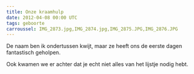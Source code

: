 ```yaml
---
title: Onze kraamhulp
date: 2012-04-08 00:00 UTC
tags: geboorte
carroussel: IMG_2873.jpg,IMG_2874.jpg,IMG_2875.JPG,IMG_2876.JPG
---
```

De naam ben ik ondertussen kwijt, maar ze heeft ons de eerste dagen fantastisch geholpen. 

Ook kwamen we er achter dat je echt niet alles van het lijstje nodig hebt.